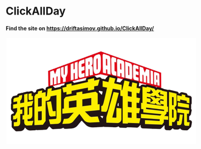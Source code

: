 # ClickAllDay

#### Find the site on https://driftasimov.github.io/ClickAllDay/

<p align = 'center'>
<img src = 'icon.png'>
</p>
